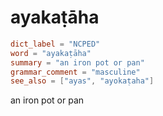 # ayakaṭāha

``` toml
dict_label = "NCPED"
word = "ayakaṭāha"
summary = "an iron pot or pan"
grammar_comment = "masculine"
see_also = ["ayas", "ayokaṭaha"]
```

an iron pot or pan

